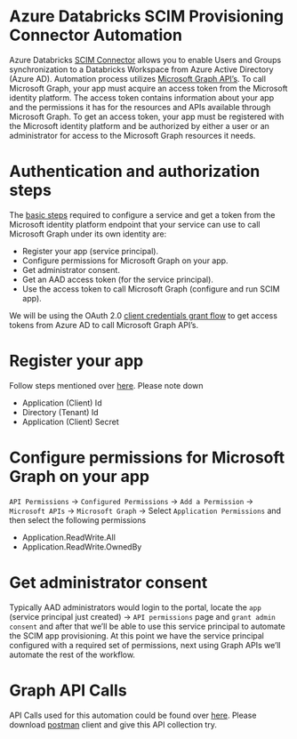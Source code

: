 # Azure Databricks SCIM Provisioning Connector Automation

Azure Databricks [SCIM Connector](https://docs.microsoft.com/en-us/azure/databricks/administration-guide/users-groups/scim/aad) allows you to enable Users and Groups synchronization to a Databricks Workspace from Azure Active Directory (Azure AD). Automation process utilizes [Microsoft Graph API’s](https://docs.microsoft.com/en-us/graph/auth/?view=graph-rest-1.0). To call Microsoft Graph, your app must acquire an access token from the Microsoft identity platform. The access token contains information about your app and the permissions it has for the resources and APIs available through Microsoft Graph. To get an access token, your app must be registered with the Microsoft identity platform and be authorized by either a user or an administrator for access to the Microsoft Graph resources it needs.

# Authentication and authorization steps

The [basic steps](https://docs.microsoft.com/en-us/graph/auth-v2-service?view=graph-rest-1.0) required to configure a service and get a token from the Microsoft identity platform endpoint that your service can use to call Microsoft Graph under its own identity are:

- Register your app (service principal).
- Configure permissions for Microsoft Graph on your app.
- Get administrator consent.
- Get an AAD access token (for the service principal).
- Use the access token to call Microsoft Graph (configure and run SCIM app).

We will be using the OAuth 2.0 [client credentials grant flow](https://docs.microsoft.com/en-us/azure/active-directory/develop/v2-oauth2-client-creds-grant-flow) to get access tokens from Azure AD to call Microsoft Graph API’s.

# Register your app

Follow steps mentioned over [here](https://docs.microsoft.com/en-us/graph/auth-v2-service?view=graph-rest-1.0#1-register-your-app). Please note down

- Application (Client) Id
- Directory (Tenant) Id
- Application (Client) Secret

# Configure permissions for Microsoft Graph on your app

`API Permissions` → `Configured Permissions` → `Add a Permission` → `Microsoft APIs` → `Microsoft Graph` → Select `Application Permissions` and then select the following permissions

- Application.ReadWrite.All
- Application.ReadWrite.OwnedBy

# Get administrator consent

Typically AAD administrators would login to the portal, locate the `app` (service principal just created) → `API permissions` page and `grant admin consent` and after that we’ll be able to use this service principal to automate the SCIM app provisioning.
At this point we have the service principal configured with a required set of permissions, next using Graph APIs we’ll automate the rest of the workflow.

# Graph API Calls

API Calls used for this automation could be found over [here](https://docs.microsoft.com/en-us/azure/active-directory/develop/active-directory-graph-api). Please download [postman](https://www.postman.com/) client and give this API collection try.
